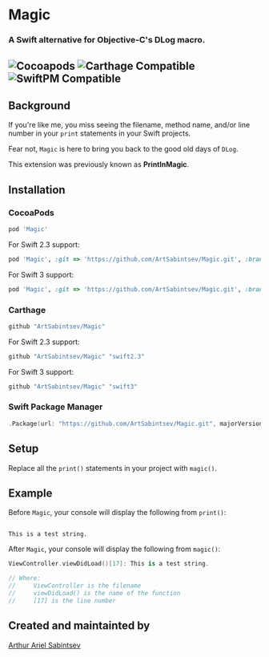 # Magic

### A Swift alternative for Objective-C's DLog macro.

 ![Cocoapods](https://img.shields.io/cocoapods/v/Magic.svg) ![Carthage Compatible](https://img.shields.io/badge/Carthage-compatible-4BC51D.svg?style=flat) ![SwiftPM Compatible](https://img.shields.io/badge/SwiftPM-Compatible-brightgreen.svg)
---

## Background

If you're like me, you miss seeing the filename, method name, and/or line number in your `print` statements in your Swift projects.

Fear not, `Magic` is here to bring you back to the good old days of `DLog`.

This extension was previously known as **PrintlnMagic**.

## Installation

### **CocoaPods**
``` ruby
pod 'Magic'
```

For Swift 2.3 support:

```ruby
pod 'Magic', :git => 'https://github.com/ArtSabintsev/Magic.git', :branch => 'swift2.3'
```

For Swift 3 support:

```ruby
pod 'Magic', :git => 'https://github.com/ArtSabintsev/Magic.git', :branch => 'swift3'
```

### **Carthage**
``` swift
github "ArtSabintsev/Magic"
```

For Swift 2.3 support:

``` swift
github "ArtSabintsev/Magic" "swift2.3"
```

For Swift 3 support:

``` swift
github "ArtSabintsev/Magic" "swift3"
```

### Swift Package Manager
``` swift
.Package(url: "https://github.com/ArtSabintsev/Magic.git", majorVersion: 2)
```

## Setup

Replace all the `print()` statements in your project with `magic()`.

## Example
Before `Magic`, your console will display the following from `print()`:

```

This is a test string.

```

After `Magic`, your console will display the following from `magic()`:

```swift
ViewController.viewDidLoad()[17]: This is a test string.

// Where:
//     ViewController is the filename
//     viewDidLoad() is the name of the function
//     [17] is the line number
```

## Created and maintainted by
[Arthur Ariel Sabintsev](http://www.sabintsev.com)
